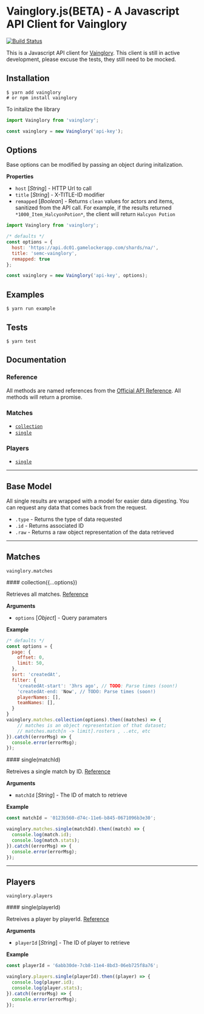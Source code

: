 # Vainglory.js(BETA) - A Javascript API Client for Vainglory

[![Build Status](https://travis-ci.org/seripap/vainglory.svg?branch=master)](https://travis-ci.org/seripap/vainglory)

This is a Javascript API client for [Vainglory](http://vainglorygame.com). This client is still in active development, please excuse the tests, they still need to be mocked.

## Installation

```
$ yarn add vainglory
# or npm install vainglory
```

To initalize the library

```javascript
import Vainglory from 'vainglory';

const vainglory = new Vainglory('api-key');
```

## Options

Base options can be modified by passing an object during initalization.

__Properties__
- `host` [*String*] - HTTP Url to call
- `title` [*String*] - X-TITLE-ID modifier
- `remapped` [*Boolean*] - Returns `clean` values for actors and items, sanitized from the API call. For example, if the results returned `*1000_Item_HalcyonPotion*`, the client will return `Halcyon Potion`


```javascript
import Vainglory from 'vainglory';

/* defaults */
const options = {
  host: 'https://api.dc01.gamelockerapp.com/shards/na/',
  title: 'semc-vainglory',
  remapped: true
};

const vainglory = new Vainglory('api-key', options);
```

## Examples

```
$ yarn run example
```

## Tests

```
$ yarn test
```

## Documentation

### Reference

All methods are named references from the [Official API Reference](http://developer.vainglorygame.com/docs). All methods will return a promise.

### Matches

* [`collection`](#matchesCollection)
* [`single`](#matchesSingle)

### Players

* [`single`](#playersSingle)

---------------------------------------
## Base Model

All single results are wrapped with a model for easier data digesting. You can request any data that comes back from the request.

- `.type` - Returns the type of data requested
- `.id` - Returns associated ID
- `.raw` - Returns a raw object representation of the data retrieved

---------------------------------------
## Matches

`vainglory.matches` 

<a name="matchesCollection" />
#### collection({...options})

Retrieves all matches. [Reference](http://developer.vainglorygame.com/docs/#get-a-collection-of-matches)

__Arguments__
- `options` [*Object*] - Query paramaters

__Example__
```javascript
/* defaults */
const options = {
  page: {
    offset: 0,
    limit: 50,
  },
  sort: 'createdAt',
  filter: {
    'createdAt-start': '3hrs ago', // TODO: Parse times (soon!)
    'createdAt-end: 'Now', // TODO: Parse times (soon!)
    playerNames: [],
    teamNames: [],
  }
}
vainglory.matches.collection(options).then((matches) => {
    // matches is an object representation of that dataset;
    // matches.match[n -> limit].rosters , ..etc, etc
}).catch((errorMsg) => {
  console.error(errorMsg);
});
```

<a name="matchesSingle" />
#### single(matchId)

Retreives a single match by ID. [Reference](http://developer.vainglorygame.com/docs/#get-a-single-match)

__Arguments__
- `matchId` [*String*] - The ID of match to retrieve

__Example__
```javascript
const matchId = '0123b560-d74c-11e6-b845-0671096b3e30';

vainglory.matches.single(matchId).then((match) => {
  console.log(match.id);
  console.log(match.stats);
}).catch((errorMsg) => {
  console.error(errorMsg);
});
```

---------------------------------------

## Players

`vainglory.players` 

<a name="playersSingle" />
#### single(playerId)

Retreives a player by playerId. [Reference](http://developer.vainglorygame.com/docs/#get-a-single-player)

__Arguments__
- `playerId` [*String*] - The ID of player to retrieve

__Example__
```javascript
const playerId = '6abb30de-7cb8-11e4-8bd3-06eb725f8a76';

vainglory.players.single(playerId).then((player) => {
  console.log(player.id);
  console.log(player.stats);
}).catch((errorMsg) => {
  console.error(errorMsg);
});
```

